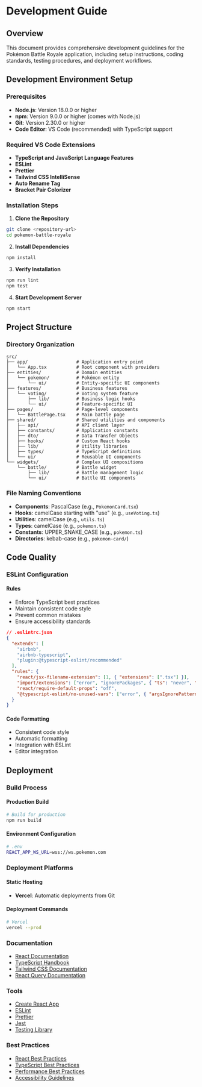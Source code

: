 # Development Guide

## Overview

This document provides comprehensive development guidelines for the Pokémon Battle Royale application, including setup instructions, coding standards, testing procedures, and deployment workflows.

## Development Environment Setup

### Prerequisites

- **Node.js**: Version 18.0.0 or higher
- **npm**: Version 9.0.0 or higher (comes with Node.js)
- **Git**: Version 2.30.0 or higher
- **Code Editor**: VS Code (recommended) with TypeScript support

### Required VS Code Extensions

- **TypeScript and JavaScript Language Features**
- **ESLint**
- **Prettier**
- **Tailwind CSS IntelliSense**
- **Auto Rename Tag**
- **Bracket Pair Colorizer**

### Installation Steps

1. **Clone the Repository**
```bash
git clone <repository-url>
cd pokemon-battle-royale
```

2. **Install Dependencies**
```bash
npm install
```

3. **Verify Installation**
```bash
npm run lint
npm test
```

4. **Start Development Server**
```bash
npm start
```

## Project Structure

### Directory Organization

```
src/
├── app/                  # Application entry point
│   └── App.tsx           # Root component with providers
├── entities/             # Domain entities
│   └── pokemon/          # Pokémon entity
│       └── ui/           # Entity-specific UI components
├── features/             # Business features
│   └── voting/           # Voting system feature
│       ├── lib/          # Business logic hooks
│       └── ui/           # Feature-specific UI
├── pages/                # Page-level components
│   └── BattlePage.tsx    # Main battle page
├── shared/               # Shared utilities and components
│   ├── api/              # API client layer
│   ├── constants/        # Application constants
│   ├── dto/              # Data Transfer Objects
│   ├── hooks/            # Custom React hooks
│   ├── lib/              # Utility libraries
│   ├── types/            # TypeScript definitions
│   └── ui/               # Reusable UI components
└── widgets/              # Complex UI compositions
    └── battle/           # Battle widget
        ├── lib/          # Battle management logic
        └── ui/           # Battle UI components
```

### File Naming Conventions

- **Components**: PascalCase (e.g., `PokemonCard.tsx`)
- **Hooks**: camelCase starting with "use" (e.g., `useVoting.ts`)
- **Utilities**: camelCase (e.g., `utils.ts`)
- **Types**: camelCase (e.g., `pokemon.ts`)
- **Constants**: UPPER_SNAKE_CASE (e.g., `pokemon.ts`)
- **Directories**: kebab-case (e.g., `pokemon-card/`)

## Code Quality

### ESLint Configuration

#### Rules
- Enforce TypeScript best practices
- Maintain consistent code style
- Prevent common mistakes
- Ensure accessibility standards

```json
// .eslintrc.json
{
  "extends": [
    "airbnb",
    "airbnb-typescript",
    "plugin:@typescript-eslint/recommended"
  ],
  "rules": {
    "react/jsx-filename-extension": [1, { "extensions": [".tsx"] }],
    "import/extensions": ["error", "ignorePackages", { "ts": "never", "tsx": "never" }],
    "react/require-default-props": "off",
    "@typescript-eslint/no-unused-vars": ["error", { "argsIgnorePattern": "^_" }]
  }
}
```

#### Code Formatting
- Consistent code style
- Automatic formatting
- Integration with ESLint
- Editor integration

## Deployment

### Build Process

#### Production Build
```bash
# Build for production
npm run build
```

#### Environment Configuration
```bash
# .env
REACT_APP_WS_URL=wss://ws.pokemon.com
```

### Deployment Platforms

#### Static Hosting
- **Vercel**: Automatic deployments from Git

#### Deployment Commands
```bash
# Vercel
vercel --prod
```

### Documentation
- [React Documentation](https://react.dev/)
- [TypeScript Handbook](https://www.typescriptlang.org/docs/)
- [Tailwind CSS Documentation](https://tailwindcss.com/docs)
- [React Query Documentation](https://tanstack.com/query/latest)

### Tools
- [Create React App](https://create-react-app.dev/)
- [ESLint](https://eslint.org/)
- [Prettier](https://prettier.io/)
- [Jest](https://jestjs.io/)
- [Testing Library](https://testing-library.com/)

### Best Practices
- [React Best Practices](https://react.dev/learn)
- [TypeScript Best Practices](https://www.typescriptlang.org/docs/handbook/declaration-files/do-s-and-don-ts.html)
- [Performance Best Practices](https://web.dev/performance/)
- [Accessibility Guidelines](https://www.w3.org/WAI/WCAG21/quickref/)
